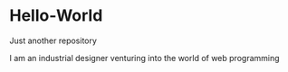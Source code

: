 # Hello-World
Just another repository

I am an industrial designer venturing into the world of web programming
